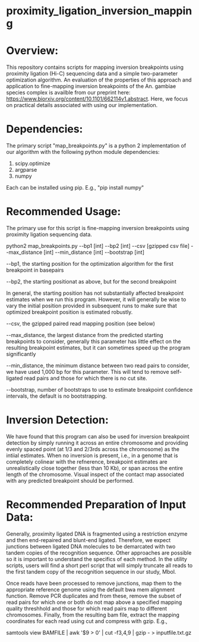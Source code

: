 # proximity_ligation_inversion_mapping

# Overview:
This repository contains scripts for mapping inversion breakpoints using proximity ligation (Hi-C) sequencing data and a simple two-parameter optimization algorithm. An evaluation of the properties of this approach and application to fine-mapping inversion breakpoints of the An. gambiae species complex is availble from our preprint here: https://www.biorxiv.org/content/10.1101/662114v1.abstract. Here, we focus on practical details associated with using our implementation. 

# Dependencies:
The primary script "map_breakpoints.py" is a python 2 implementation of our algorithm with the following python module dependencies:
1. scipy.optimize
2. argparse
3. numpy

Each can be installed using pip. E.g., "pip install numpy"

# Recommended Usage:
The primary use for this script is fine-mapping inversion breakpoints using proximity ligation sequencing data.

python2 map_breakpoints.py --bp1 [int] --bp2 [int] --csv [gzipped csv file] --max_distance [int] --min_distance [int] --bootstrap [int]

--bp1, the starting position for the optimization algorithm for the first breakpoint in basepairs 

--bp2, the starting positionat as above, but for the second breakpoint

In general, the starting position has not substantially affected breakpoint estimates when we run this program. However, it will generally be wise to vary the initial position provided in subsequent runs to make sure that optimized breakpoint position is estimated robustly. 

--csv, the gzipped paired read mapping position (see below)

--max_distance, the largest distance from the predicted starting breakpoints to consider, generally this parameter has little effect on the resulting breakpoint estimates, but it can sometimes speed up the program significantly

--min_distance, the minimum distance between two read pairs to consider, we have used 1,000 bp for this parameter. This will tend to remove self-ligated read pairs and those for which there is no cut site.  

--bootstrap, number of bootstraps to use to estimate breakpoint confidence intervals, the default is no bootstrapping. 

# Inversion Detection:
We have found that this program can also be used for inversion breakpoint detection by simply running it across an entire chromosome and providing evenly spaced point (at 1/3 and 2/3rds across the chromosome) as the intiial estimates. When no inversion is present, i.e., in a genome that is completely colinear with the refnerence, breakpoint estimates are unrealistically close together (less than 10 Kb), or span across the entire length of the chromosome. Visual inspect of the contact map associated with any predicted breakpoint should be performed. 

# Recommended Preparation of Input Data:
Generally, proximity ligated DNA is fragmented using a restriction enzyme and then end-repaired and blunt-end ligated. Therefore, we expect junctions between ligated DNA molecules to be demarcated with two tandem copies of the recognition sequence. Other approaches are possible so it is important to understand the specifics of each method. In the utility scripts, users will find a short perl script that will simply truncate all reads to the first tandem copy of the recognition sequence in our study, Mbol.

Once reads have been processed to remove junctions, map them to the appropriate reference genome using the default bwa mem alignment function. Remove PCR duplicates and from these, remove the subset of read pairs for which one or both do not map above a specified mapping quality threshhold and those for which read pairs map to different chromosomes. Finally, from the resulting bam file, extract the mapping coordinates for each read using cut and compress with gzip. E.g.,

samtools view BAMFILE | awk '$9 > 0' | cut -f3,4,9 | gzip - > inputfile.txt.gz 


